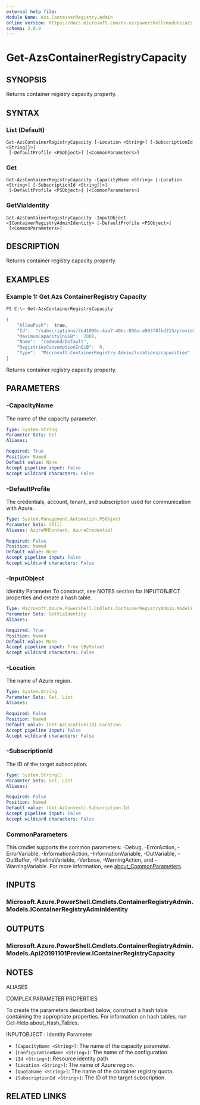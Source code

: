 ```yaml
---
external help file:
Module Name: Azs.ContainerRegistry.Admin
online version: https://docs.microsoft.com/en-us/powershell/module/azs.containerregistry.admin/get-azscontainerregistrycapacity
schema: 2.0.0
---
```


# Get-AzsContainerRegistryCapacity

## SYNOPSIS
Returns container registry capacity property.

## SYNTAX

### List (Default)
```
Get-AzsContainerRegistryCapacity [-Location <String>] [-SubscriptionId <String[]>]
 [-DefaultProfile <PSObject>] [<CommonParameters>]
```

### Get
```
Get-AzsContainerRegistryCapacity -CapacityName <String> [-Location <String>] [-SubscriptionId <String[]>]
 [-DefaultProfile <PSObject>] [<CommonParameters>]
```

### GetViaIdentity
```
Get-AzsContainerRegistryCapacity -InputObject <IContainerRegistryAdminIdentity> [-DefaultProfile <PSObject>]
 [<CommonParameters>]
```

## DESCRIPTION
Returns container registry capacity property.

## EXAMPLES

### Example 1: Get Azs ContainerRegistry Capacity
```powershell
PS C:\> Get-AzsContainerRegistryCapacity

{
    "AllowPush":  true,
    "Id":  "/subscriptions/7e41090c-4aa7-40bc-856a-a993f8fbd215/providers/Microsoft.ContainerRegistry.Admin/locations/redmond/capacities/Default",
    "MaximumCapacityInGiB":  2000,
    "Name":  "redmond/Default",
    "RegistriesConsumptionInGiB":  0,
    "Type":  "Microsoft.ContainerRegistry.Admin/locations/capacities"
}
```

Returns container registry capacity property.

## PARAMETERS

### -CapacityName
The name of the capacity parameter.

```yaml
Type: System.String
Parameter Sets: Get
Aliases:

Required: True
Position: Named
Default value: None
Accept pipeline input: False
Accept wildcard characters: False
```

### -DefaultProfile
The credentials, account, tenant, and subscription used for communication with Azure.

```yaml
Type: System.Management.Automation.PSObject
Parameter Sets: (All)
Aliases: AzureRMContext, AzureCredential

Required: False
Position: Named
Default value: None
Accept pipeline input: False
Accept wildcard characters: False
```

### -InputObject
Identity Parameter
To construct, see NOTES section for INPUTOBJECT properties and create a hash table.

```yaml
Type: Microsoft.Azure.PowerShell.Cmdlets.ContainerRegistryAdmin.Models.IContainerRegistryAdminIdentity
Parameter Sets: GetViaIdentity
Aliases:

Required: True
Position: Named
Default value: None
Accept pipeline input: True (ByValue)
Accept wildcard characters: False
```

### -Location
The name of Azure region.

```yaml
Type: System.String
Parameter Sets: Get, List
Aliases:

Required: False
Position: Named
Default value: (Get-AzLocation)[0].Location
Accept pipeline input: False
Accept wildcard characters: False
```

### -SubscriptionId
The ID of the target subscription.

```yaml
Type: System.String[]
Parameter Sets: Get, List
Aliases:

Required: False
Position: Named
Default value: (Get-AzContext).Subscription.Id
Accept pipeline input: False
Accept wildcard characters: False
```

### CommonParameters
This cmdlet supports the common parameters: -Debug, -ErrorAction, -ErrorVariable, -InformationAction, -InformationVariable, -OutVariable, -OutBuffer, -PipelineVariable, -Verbose, -WarningAction, and -WarningVariable. For more information, see [about_CommonParameters](http://go.microsoft.com/fwlink/?LinkID=113216).

## INPUTS

### Microsoft.Azure.PowerShell.Cmdlets.ContainerRegistryAdmin.Models.IContainerRegistryAdminIdentity

## OUTPUTS

### Microsoft.Azure.PowerShell.Cmdlets.ContainerRegistryAdmin.Models.Api20191101Preview.IContainerRegistryCapacity

## NOTES

ALIASES

COMPLEX PARAMETER PROPERTIES

To create the parameters described below, construct a hash table containing the appropriate properties. For information on hash tables, run Get-Help about_Hash_Tables.


INPUTOBJECT <IContainerRegistryAdminIdentity>: Identity Parameter
  - `[CapacityName <String>]`: The name of the capacity parameter.
  - `[ConfigurationName <String>]`: The name of the configuration.
  - `[Id <String>]`: Resource identity path
  - `[Location <String>]`: The name of Azure region.
  - `[QuotaName <String>]`: The name of the container registry quota.
  - `[SubscriptionId <String>]`: The ID of the target subscription.

## RELATED LINKS

